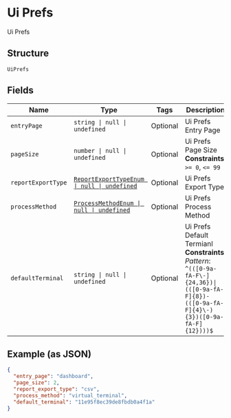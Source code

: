 
# Ui Prefs

Ui Prefs

## Structure

`UiPrefs`

## Fields

| Name | Type | Tags | Description |
|  --- | --- | --- | --- |
| `entryPage` | `string \| null \| undefined` | Optional | Ui Prefs Entry Page |
| `pageSize` | `number \| null \| undefined` | Optional | Ui Prefs Page Size<br>**Constraints**: `>= 0`, `<= 99` |
| `reportExportType` | [`ReportExportTypeEnum \| null \| undefined`](../../doc/models/report-export-type-enum.md) | Optional | Ui Prefs Export Type |
| `processMethod` | [`ProcessMethodEnum \| null \| undefined`](../../doc/models/process-method-enum.md) | Optional | Ui Prefs Process Method |
| `defaultTerminal` | `string \| null \| undefined` | Optional | Ui Prefs Default Termianl<br>**Constraints**: *Pattern*: `^(([0-9a-fA-F\-]{24,36})\|(([0-9a-fA-F]{8})-(([0-9a-fA-F]{4}\-){3})([0-9a-fA-F]{12})))$` |

## Example (as JSON)

```json
{
  "entry_page": "dashboard",
  "page_size": 2,
  "report_export_type": "csv",
  "process_method": "virtual_terminal",
  "default_terminal": "11e95f8ec39de8fbdb0a4f1a"
}
```

